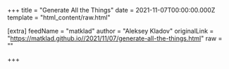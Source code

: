 
+++
title = "Generate All the Things"
date = 2021-11-07T00:00:00.000Z
template = "html_content/raw.html"

[extra]
feedName = "matklad"
author = "Aleksey Kladov"
originalLink = "https://matklad.github.io//2021/11/07/generate-all-the-things.html"
raw = ""

+++

